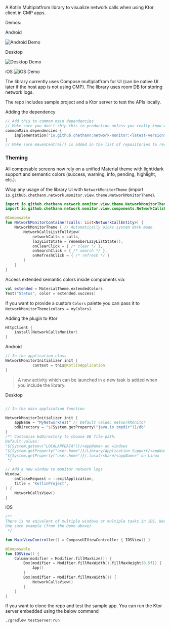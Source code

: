 A Kotlin Multiplatfrom library to visualize network calls when using Ktor client in CMP apps.

Demos:

Android

![Android Demo](./images/android.gif)

Desktop

![Desktop Demo](./images/desktop.gif)

iOS
![iOS Demo](./images/ios.gif)

The library currently uses Compose multiplatfrom for UI (can be native UI later if the host app is not using CMP). The library uses room DB for storing network logs.

The repo includes sample project and a Ktor server to test the APIs locally.

Adding the dependency
```kotlin
// Add this to common main dependencies
// Make sure you don't ship this to production unless you really know what you are doing
commonMain.dependencies {
    implementation("io.github.chethann:network-monitor:<latest-version>")
}
// Make sure mavenCentral() is added in the list of repositories to resolve dependencies 
```

### Theming
All composable screens now rely on a unified Material theme with light/dark support and semantic colors (success, warning, info, pending, highlight, etc.).

Wrap any usage of the library UI with `NetworkMonitorTheme` (import `io.github.chethann.network.monitor.view.theme.NetworkMonitorTheme`).

```kotlin
import io.github.chethann.network.monitor.view.theme.NetworkMonitorTheme
import io.github.chethann.network.monitor.view.components.NetworkCallsListFullView

@Composable
fun NetworkMonitorContainer(calls: List<NetworkCallEntity>) {
    NetworkMonitorTheme { // Automatically picks system dark mode
        NetworkCallsListFullView(
            networkCalls = calls,
            lazyListState = rememberLazyListState(),
            onClearClick = { /* clear */ },
            onSearchClick = { /* search */ },
            onRefreshClick = { /* refresh */ }
        )
    }
}
```

Access extended semantic colors inside components via:
```kotlin
val extended = MaterialTheme.extendedColors
Text("Status", color = extended.success)
```

If you want to provide a custom `Colors` palette you can pass it to `NetworkMonitorTheme(colors = myColors)`.

Adding the plugin to Ktor
```kotlin
HttpClient {
    install(NetworkCallsMonitor)
}
```

Android

```kotlin
// In the application class
NetworkMonitorInitializer.init {
            context = this@KotlinApplication
}
```
> A new activity which can be launched in a new task is added when you include the library.

Desktop

```kotlin

// In the main application function 

NetworkMonitorInitializer.init {
    appName = "MyNetworkTest" // Default value: networkMonitor
    bdDirectory = "${System.getProperty("java.io.tmpdir")}/db"
}
/** Customise bdDirectory to choose DB file path.
Default values:
"${System.getenv("LOCALAPPDATA")}/<appName> on windows
"${System.getProperty("user.home")}/Library/Application Support/<appName>" om mac
"${System.getProperty("user.home")}/.local/share/<appName>" on Linux
 */

// Add a new window to monitor network logs
Window(
    onCloseRequest = ::exitApplication,
    title = "KotlinProject",
) {
    NetworkCallsView()
}

```

iOS

```kotlin
/**
There is no eqivalent of multiple windows or multiple tasks in iOS. NetworkCallsView can be added based you your needs.
One such example (from the Demo above)
 */

fun MainViewController() = ComposeUIViewController { IOSView() }

@Composable
fun IOSView() {
    Column(modifier = Modifier.fillMaxSize()) {
        Box(modifier = Modifier.fillMaxWidth().fillMaxHeight(0.5f)) {
            App()
        }
        Box(modifier = Modifier.fillMaxWidth()) {
            NetworkCallsView()
        }
    }
}

```

If you want to clone the repo and test the sample app. You can run the Ktor server embedded using the below command

```
./gradlew testServer:run
```